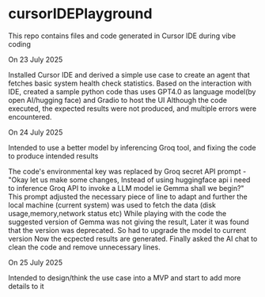 # cursorIDEPlayground
This repo contains files and code generated in Cursor IDE during vibe coding

On 23 July 2025
  
  Installed Cursor IDE and derived a simple use case to create an agent that fetches basic system health check statistics.
  Based on the interaction with IDE, created a sample python code thas uses GPT4.0 as language model(by open AI/hugging face) and Gradio to host the UI
  Although the code executed, the expected results were not produced, and multiple errors were encountered.
  
On 24 July 2025
  
  Intended to use a better model by inferencing Groq tool, and fixing the code to produce intended results

  
  The code's environmental key was replaced by Groq secret API
  prompt - "Okay let us make some changes, Instead of using huggingface api i need to inference Groq API to invoke a LLM model ie Gemma
            shall we begin?"
  This prompt adjusted the necessary piece of line to adapt and further the local machine (current system) was used to fetch the data (disk usage,memory,network status etc)
  While playing with the code the suggested version of Gemma was not giving the result, Later it was found that the version was deprecated. So had to upgrade the model to current version
  Now the ecpected results are generated.
  Finally asked the AI chat to clean the code and remove unnecessary lines.


On 25 July 2025
  
  Intended to design/think the use case into a MVP and start to add more details to it
